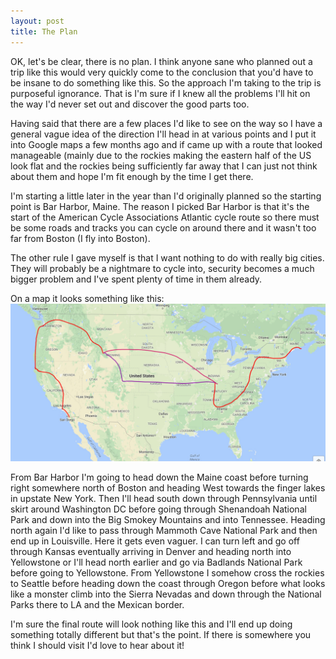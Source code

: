 ```yaml
---
layout: post
title: The Plan
---
```


OK,  let's be clear,  there is no plan. I think anyone sane who planned out a trip like this would very quickly come to the conclusion that you'd have to be insane to do something like this. So the approach I'm taking to the trip is purposeful ignorance. That is I'm sure if I knew all the problems I'll hit on the way I'd never set out and discover the good parts too. 

Having said that there are a few places I'd like to see on the way so I have a general vague idea of the direction I'll head in at various points and I put it into Google maps a few months ago and if came up with a route that looked manageable (mainly due to the rockies making the eastern half of the US look flat and the rockies being sufficiently far away that I can just not think about them and hope I'm fit enough by the time I get there. 

I'm starting a little later in the year than I'd originally planned so the starting point is Bar Harbor, Maine.  The reason I picked Bar Harbor is that it's the start of the American Cycle Associations Atlantic cycle route so there must be some roads and tracks you can cycle on around there and it wasn't too far from Boston (I fly into Boston).

The other rule I gave myself is that I want nothing to do with really big cities. They will probably be a nightmare to cycle into,  security becomes a much bigger problem and I've spent plenty of time in them already.  

On a map it looks something like this:
![Map](/public/img/plan-map.jpg "The Plan")

From Bar Harbor I'm going to head down the Maine coast before turning right somewhere north of Boston and heading West towards the finger lakes in upstate New York. Then I'll head south down through Pennsylvania until skirt around Washington DC before going through Shenandoah National Park and down into the Big Smokey Mountains and into Tennessee. Heading north again I'd like to pass through Mammoth Cave National Park and then end up in Louisville. Here it gets even vaguer. I can turn left and go off through Kansas eventually arriving in Denver and heading north into Yellowstone or I'll head north earlier and go via Badlands National Park before going to Yellowstone. From Yellowstone I somehow cross the rockies to Seattle before heading down the coast through Oregon before what looks like a monster climb into the Sierra Nevadas and down through the National Parks there to LA and the Mexican border.

I'm sure the final route will look nothing like this and I'll end up doing something totally different but that's the point.  If there is somewhere you think I should visit I'd love to hear about it! 







